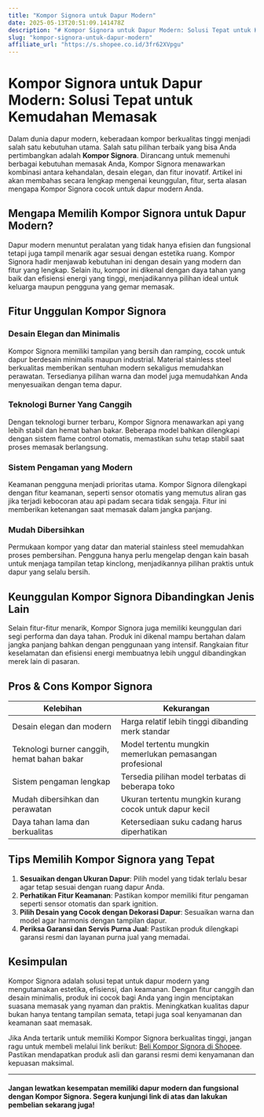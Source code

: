 ```yaml
---
title: "Kompor Signora untuk Dapur Modern"
date: 2025-05-13T20:51:09.141478Z
description: "# Kompor Signora untuk Dapur Modern: Solusi Tepat untuk Kemudahan Memasak..."
slug: "kompor-signora-untuk-dapur-modern"
affiliate_url: "https://s.shopee.co.id/3fr62XVpgu"
---
```

# Kompor Signora untuk Dapur Modern: Solusi Tepat untuk Kemudahan Memasak

Dalam dunia dapur modern, keberadaan kompor berkualitas tinggi menjadi salah satu kebutuhan utama. Salah satu pilihan terbaik yang bisa Anda pertimbangkan adalah **Kompor Signora**. Dirancang untuk memenuhi berbagai kebutuhan memasak Anda, Kompor Signora menawarkan kombinasi antara kehandalan, desain elegan, dan fitur inovatif. Artikel ini akan membahas secara lengkap mengenai keunggulan, fitur, serta alasan mengapa Kompor Signora cocok untuk dapur modern Anda.

## Mengapa Memilih Kompor Signora untuk Dapur Modern?

Dapur modern menuntut peralatan yang tidak hanya efisien dan fungsional tetapi juga tampil menarik agar sesuai dengan estetika ruang. Kompor Signora hadir menjawab kebutuhan ini dengan desain yang modern dan fitur yang lengkap. Selain itu, kompor ini dikenal dengan daya tahan yang baik dan efisiensi energi yang tinggi, menjadikannya pilihan ideal untuk keluarga maupun pengguna yang gemar memasak.

## Fitur Unggulan Kompor Signora

### Desain Elegan dan Minimalis

Kompor Signora memiliki tampilan yang bersih dan ramping, cocok untuk dapur berdesain minimalis maupun industrial. Material stainless steel berkualitas memberikan sentuhan modern sekaligus memudahkan perawatan. Tersedianya pilihan warna dan model juga memudahkan Anda menyesuaikan dengan tema dapur.

### Teknologi Burner Yang Canggih

Dengan teknologi burner terbaru, Kompor Signora menawarkan api yang lebih stabil dan hemat bahan bakar. Beberapa model bahkan dilengkapi dengan sistem flame control otomatis, memastikan suhu tetap stabil saat proses memasak berlangsung.

### Sistem Pengaman yang Modern

Keamanan pengguna menjadi prioritas utama. Kompor Signora dilengkapi dengan fitur keamanan, seperti sensor otomatis yang memutus aliran gas jika terjadi kebocoran atau api padam secara tidak sengaja. Fitur ini memberikan ketenangan saat memasak dalam jangka panjang.

### Mudah Dibersihkan

Permukaan kompor yang datar dan material stainless steel memudahkan proses pembersihan. Pengguna hanya perlu mengelap dengan kain basah untuk menjaga tampilan tetap kinclong, menjadikannya pilihan praktis untuk dapur yang selalu bersih.

## Keunggulan Kompor Signora Dibandingkan Jenis Lain

Selain fitur-fitur menarik, Kompor Signora juga memiliki keunggulan dari segi performa dan daya tahan. Produk ini dikenal mampu bertahan dalam jangka panjang bahkan dengan penggunaan yang intensif. Rangkaian fitur keselamatan dan efisiensi energi membuatnya lebih unggul dibandingkan merek lain di pasaran.

## Pros & Cons Kompor Signora

| Kelebihan | Kekurangan |
|------------|--------------|
| Desain elegan dan modern | Harga relatif lebih tinggi dibanding merk standar |
| Teknologi burner canggih, hemat bahan bakar | Model tertentu mungkin memerlukan pemasangan profesional |
| Sistem pengaman lengkap | Tersedia pilihan model terbatas di beberapa toko |
| Mudah dibersihkan dan perawatan | Ukuran tertentu mungkin kurang cocok untuk dapur kecil |
| Daya tahan lama dan berkualitas | Ketersediaan suku cadang harus diperhatikan |

## Tips Memilih Kompor Signora yang Tepat

1. **Sesuaikan dengan Ukuran Dapur**: Pilih model yang tidak terlalu besar agar tetap sesuai dengan ruang dapur Anda.
2. **Perhatikan Fitur Keamanan**: Pastikan kompor memiliki fitur pengaman seperti sensor otomatis dan spark ignition.
3. **Pilih Desain yang Cocok dengan Dekorasi Dapur**: Sesuaikan warna dan model agar harmonis dengan tampilan dapur.
4. **Periksa Garansi dan Servis Purna Jual**: Pastikan produk dilengkapi garansi resmi dan layanan purna jual yang memadai.

## Kesimpulan

Kompor Signora adalah solusi tepat untuk dapur modern yang mengutamakan estetika, efisiensi, dan keamanan. Dengan fitur canggih dan desain minimalis, produk ini cocok bagi Anda yang ingin menciptakan suasana memasak yang nyaman dan praktis. Meningkatkan kualitas dapur bukan hanya tentang tampilan semata, tetapi juga soal kenyamanan dan keamanan saat memasak.

Jika Anda tertarik untuk memiliki Kompor Signora berkualitas tinggi, jangan ragu untuk membeli melalui link berikut: [Beli Kompor Signora di Shopee](https://s.shopee.co.id/3fr62XVpgu). Pastikan mendapatkan produk asli dan garansi resmi demi kenyamanan dan kepuasan maksimal.

---

#### Jangan lewatkan kesempatan memiliki dapur modern dan fungsional dengan Kompor Signora. Segera kunjungi link di atas dan lakukan pembelian sekarang juga!